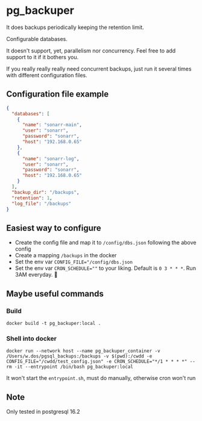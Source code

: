 # pg_backuper

It does backups periodically keeping the retention limit.

Configurable databases.

It doesn't support, yet, parallelism nor concurrency. Feel free to add support to it if it bothers you.

If you really really really need concurrent backups, just run it several times with different configuration files.

## Configuration file example

```json
{
  "databases": [
    {
      "name": "sonarr-main",
      "user": "sonarr",
      "password": "sonarr",
      "host": "192.168.0.65"
    },
    {
      "name": "sonarr-log",
      "user": "sonarr",
      "password": "sonarr",
      "host": "192.168.0.65"
    }
  ],
  "backup_dir": "/backups",
  "retention": 1,
  "log_file": "/backups"
}
```

## Easiest way to configure
- Create the config file and map it to `/config/dbs.json` following the above config
- Create a mapping `/backups` in the docker
- Set the env var `CONFIG_FILE="/config/dbs.json`
- Set the env var `CRON_SCHEDULE=""` to your liking. Default is `0 3 * * *`. Run 3AM everyday. 🤷‍

## Maybe useful commands
### Build
`docker build -t pg_backuper:local .`

### Shell into docker
`docker run --network host --name pg_backuper_container -v /Users/w.dos/pgsql_backups:/backups -v $(pwd):/cwdd -e CONFIG_FILE="/cwdd/test_config.json" -e CRON_SCHEDULE="*/1 * * * *" --rm -it --entrypoint /bin/bash pg_backuper:local`

It won't start the `entrypoint.sh`, must do manually, otherwise cron won't run

## Note
Only tested in postgresql 16.2